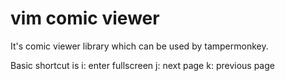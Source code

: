 # vim comic viewer

It's comic viewer library which can be used by tampermonkey.

Basic shortcut is
i: enter fullscreen
j: next page
k: previous page
